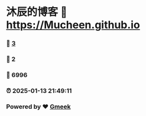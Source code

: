 # 沐辰的博客 :link: https://Mucheen.github.io 
### :page_facing_up: [3](https://Mucheen.github.io/tag.html) 
### :speech_balloon: 2 
### :hibiscus: 6996 
### :alarm_clock: 2025-01-13 21:49:11 
### Powered by :heart: [Gmeek](https://github.com/Meekdai/Gmeek)
